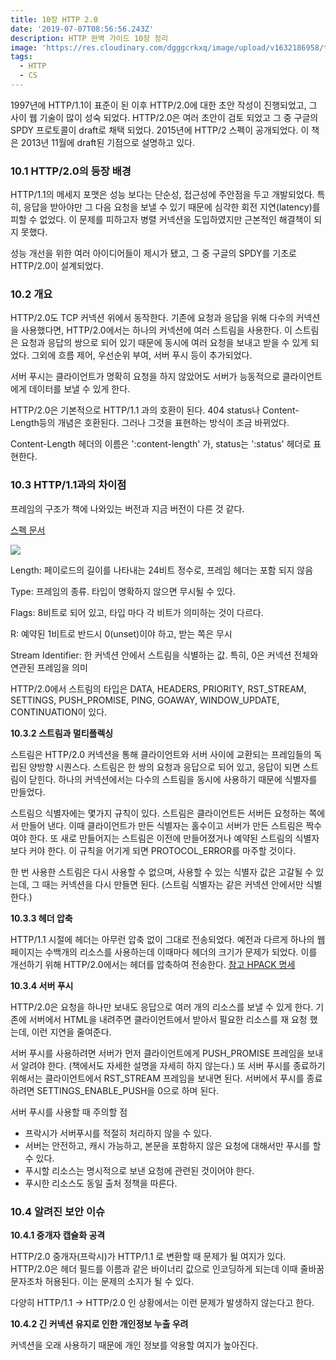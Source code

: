 ```yaml
---
title: 10장 HTTP 2.0
date: '2019-07-07T08:56:56.243Z'
description: HTTP 완벽 가이드 10장 정리
image: 'https://res.cloudinary.com/dgggcrkxq/image/upload/v1632186958/tlog/http-perfect-guide_am6yzc.png'
tags:
  - HTTP
  - CS
---
```


1997년에 HTTP/1.1이 표준이 된 이후 HTTP/2.0에 대한 초안 작성이 진행되었고, 그 사이 웹 기술이 많이 성숙 되었다. HTTP/2.0은 여러 초안이 검토 되었고 그 중 구글의 SPDY 프로토콜이 draft로 채택 되었다. 2015년에 HTTP/2 스펙이 공개되었다. 이 책은 2013년 11월에 draft된 기점으로 설명하고 있다.

### 10.1 HTTP/2.0의 등장 배경

HTTP/1.1의 메세지 포맷은 성능 보다는 단순성, 접근성에 주안점을 두고 개발되었다. 특히, 응답을 받아야만 그 다음 요청을 보낼 수 있기 때문에 심각한 회전 지연(latency)를 피할 수 없었다. 이 문제를 피하고자 병렬 커넥션을 도입하였지만 근본적인 해결책이 되지 못했다.

 성능 개선을 위한 여러 아이디어들이 제시가 됐고, 그 중 구글의 SPDY를 기초로 HTTP/2.0이 설계되었다.

### 10.2 개요

HTTP/2.0도 TCP 커넥션 위에서 동작한다. 기존에 요청과 응답을 위해 다수의 커넥션을 사용했다면, HTTP/2.0에서는 하나의 커넥션에 여러 스트림을 사용한다. 이 스트림은 요청과 응답의 쌍으로 되어 있기 때문에 동시에 여러 요청을 보내고 받을 수 있게 되었다. 그외에 흐름 제어, 우선순위 부여, 서버 푸시 등이 추가되었다.

서버 푸시는 클라이언트가 명확히 요청을 하지 않았어도 서버가 능동적으로 클라이언트에게 데이터를 보낼 수 있게 한다.

 HTTP/2.0은 기본적으로 HTTP/1.1 과의 호환이 된다. 404 status나 Content-Length등의 개념은 호환된다. 그러나 그것을 표현하는 방식이 조금 바뀌었다.

Content-Length 헤더의 이름은 ':content-length' 가, status는 ':status' 헤더로 표현한다.

### 10.3 HTTP/1.1과의 차이점

프레임의 구조가 책에 나와있는 버전과 지금 버전이 다른 것 같다.

 [스펙 문서](https://httpwg.org/specs/rfc7540.html#FramingLayer)

![](https://res.cloudinary.com/dgggcrkxq/image/upload/v1631952592/tlog/Untitled-5e600c5b-723e-41ae-ac20-8092c5790fb6_szqbeh.png)

Length: 페이로드의 길이를 나타내는 24비트 정수로, 프레임 헤더는 포함 되지 않음

Type: 프레임의 종류. 타입이 명확하지 않으면 무시될 수 있다.

Flags: 8비트로 되어 있고, 타입 마다 각 비트가 의미하는 것이 다르다.

R: 예약된 1비트로 반드시 0(unset)이야 하고, 받는 쪽은 무시

Stream Identifier: 한 커넥션 안에서 스트림을 식별하는 값. 특히, 0은 커넥션 전체와 연관된 프레임을 의미

HTTP/2.0에서 스트림의 타입은 DATA, HEADERS, PRIORITY, RST_STREAM, SETTINGS, PUSH_PROMISE, PING, GOAWAY, WINDOW_UPDATE, CONTINUATION이 있다.

**10.3.2 스트림과 멀티플렉싱**

스트림은 HTTP/2.0 커넥션을 통해 클라이언트와 서버 사이에 교환되는 프레임들의 독립된 양방향 시퀀스다. 스트림은 한 쌍의 요청과 응답으로 되어 있고, 응답이 되면 스트림이 닫힌다. 하나의 커넥션에서는 다수의 스트림을 동시에 사용하기 때문에 식별자를 만들었다. 

스트림으 식별자에는 몇가지 규칙이 있다. 스트림은 클라이언트든 서버든 요청하는 쪽에서 만들어 낸다. 이때 클라이언트가 만든 식별자는 홀수이고 서버가 만든 스트림은 짝수여야 한다. 또 새로 만들어지는 스트림은 이전에 만들어졌거나 예약된 스트림의 식별자보다 커야 한다. 이 규칙을 어기게 되면 PROTOCOL_ERROR를 마주할 것이다.

 한 번 사용한 스트림은 다시 사용할 수 없으며, 사용할 수 있는 식별자 값은 고갈될 수 있는데, 그 때는 커넥션을 다시 만들면 된다. (스트림 식별자는 같은 커넥션 안에서만 식별한다.)

**10.3.3 헤더 압축**

HTTP/1.1 시절에 헤더는 아무런 압축 없이 그대로 전송되었다. 예전과 다르게 하나의 웹 페이지는 수백개의 리소스를 사용하는데 이때마다 헤더의 크기가 문제가 되었다. 이를 개선하기 위해 HTTP/2.0에서는 헤더를 압축하여 전송한다. [참고 HPACK 명세](https://tools.ietf.org/html/rfc7541)

**10.3.4 서버 푸시**

HTTP/2.0은 요청을 하나만 보내도 응답으로 여러 개의 리소스를 보낼 수 있게 한다. 기존에 서버에서 HTML을 내려주면 클라이언트에서 받아서 필요한 리소스를 재 요청 했는데, 이런 지연을 줄여준다.

 서버 푸시를 사용하려면 서버가 먼저 클라이언트에게 PUSH_PROMISE 프레임을 보내서 알려야 한다. (책에서도 자세한 설명을 자세히 하지 않는다.) 또 서버 푸시를 종료하기 위해서는 클라이언트에서 RST_STREAM 프레임을 보내면 된다. 서버에서 푸시를 종료하려면 SETTINGS_ENABLE_PUSH을 0으로 하며 된다.

서버 푸시를 사용할 때 주의할 점

- 프락시가 서버푸시를 적절히 처리하지 않을 수 있다.
- 서버는 안전하고, 캐시 가능하고, 본문을 포함하지 않은 요청에 대해서만 푸시를 할 수 있다.
- 푸시할 리소스는 명시적으로 보낸 요청에 관련된 것이어야 한다.
- 푸시한 리소스도 동일 출처 정책을 따른다.

### 10.4 알려진 보안 이슈

**10.4.1 중개자 캡슐화 공격**

HTTP/2.0 중개자(프락시)가 HTTP/1.1 로 변환할 때 문제가 될 여지가 있다. HTTP/2.0은 헤더 필드를 이름과 같은 바이너리 값으로 인코딩하게 되는데 이때 줄바꿈 문자조차 허용된다. 이는 문제의 소지가 될 수 있다.

 다양히 HTTP/1.1 → HTTP/2.0 인 상황에서는 이런 문제가 발생하지 않는다고 한다.

**10.4.2 긴 커넥션 유지로 인한 개인정보 누출 우려**

커넥션을 오래 사용하기 때문에 개인 정보를 악용할 여지가 높아진다.
